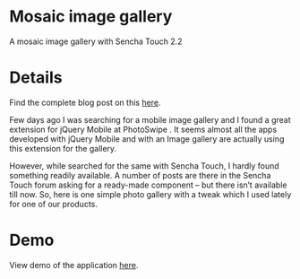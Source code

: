 Mosaic image gallery
=============

A mosaic image gallery with Sencha Touch 2.2

Details
=============

Find the complete blog post on this <a target="_blank" href="http://innofied.com/mosaic-image-gallery-with-sencha-touch-2-2/">here</a>.

Few days ago I was searching for a mobile image gallery and I found a great extension for jQuery Mobile at PhotoSwipe . It seems almost all the apps developed with jQuery Mobile and with an Image gallery are actually using this extension for the gallery.

However, while searched for the same with Sencha Touch, I hardly found something readily available. A number of  posts are there in the Sencha Touch forum asking for a ready-made component – but there isn’t available till now. So, here is one simple photo gallery with a tweak which I used lately for one of our products.

Demo
=============

View demo of the application <a target="_blank" href="http://apps.innofied.com/iphonetest/iphoneTest.html?url=http://apps.innofied.com/blog/senchagallery">here</a>.
